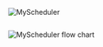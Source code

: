 ![MyScheduler](https://github.com/user-attachments/assets/5aa17182-490b-4c06-91ab-7a1ab3fa535f) 
##
![MyScheduler flow chart](https://github.com/user-attachments/assets/2807ab8c-2d55-43e0-a23d-7c341799178e)
